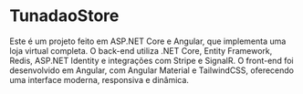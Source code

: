 # TunadaoStore
Este é um projeto feito em ASP.NET Core e Angular, que implementa uma loja virtual completa. O back-end utiliza .NET Core, Entity Framework, Redis, ASP.NET Identity e integrações com Stripe e SignalR.   O front-end foi desenvolvido em Angular, com Angular Material e TailwindCSS, oferecendo uma interface moderna, responsiva e dinâmica.  
